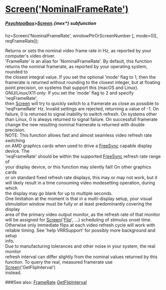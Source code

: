 # [Screen('NominalFrameRate')](Screen-NominalFrameRate) 
##### [Psychtoolbox](Psychtoolbox)>[Screen](Screen).{mex*} subfunction

hz=Screen('NominalFrameRate', windowPtrOrScreenNumber [, mode=0][, reqFrameRate]);

Returns or sets the nominal video frame rate in Hz, as reported by your  
computer's video driver.  
'FrameRate' is an alias for 'NominalFrameRate'. By default, this function  
returns the nominal framerate, as reported by your operating system, rounded to  
the closest integral value. If you set the optional 'mode' flag to 1, then the  
framerate is returned without rounding to the closest integer, but at floating  
point precision, on systems that support this (macOS and Linux).  
GNU/Linux/X11 only: If you set the 'mode' flag to 2 and specify 'reqFrameRate',  
then [Screen](Screen) will try to quickly switch to a framerate as close as possible to  
'reqFrameRate' Hz. Invalid settings are rejected, returning a value of -1. On  
failure, 0 is returned to signal inability to switch refresh. On systems other  
than Linux, 0 is always returned to signal failure. On successfull framerate  
change the new resulting nominal framerate is returned with double precision.  
NOTE: This function allows fast and almost seamless video refresh rate switching  
on AMD graphics cards when used to drive a [FreeSync](FreeSync) capable display device. The  
'reqFrameRate' should be within the supported [FreeSync](FreeSync) refresh rate range of  
your display device, or this function may silently fail! On other graphics cards  
or on standard fixed refresh rate displays, this may or may not work, but it  
will likely result in a time consuming video modesetting operation, during which  
the display may go blank for up to multiple seconds.  
One limitation at the moment is that in a multi-display setup, your visual  
stimulation window must be fully or at least predominantly covering the display  
area of the primary video output monitor, as the refresh rate of that monitor  
will be assigned for [Screen](Screen)('[Flip](Flip)', ...) scheduling of stimulus onset time.  
Otherwise only immediate flips at each video refresh cycle will work with  
reliable timing. See 'help VRRSupport' for possibly more background and setup  
info.  
Due to manufacturing tolerances and other noise in your system, the real monitor  
refresh interval can differ slightly from the nominal values returned by this  
function. To query the real, measured framerate use [Screen](Screen)('GetFlipInterval')  
instead.   


###See also:
[FrameRate](Screen-FrameRate) [GetFlipInterval](Screen-GetFlipInterval)
